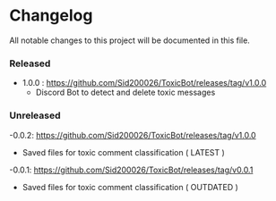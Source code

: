 # Changelog

All notable changes to this project will be documented in this file.

### Released

- 1.0.0 : https://github.com/Sid200026/ToxicBot/releases/tag/v1.0.0
  - Discord Bot to detect and delete toxic messages

### Unreleased

-0.0.2: https://github.com/Sid200026/ToxicBot/releases/tag/v1.0.0
  - Saved files for toxic comment classification ( LATEST )

-0.0.1: https://github.com/Sid200026/ToxicBot/releases/tag/v0.0.1
  - Saved files for toxic comment classification ( OUTDATED )
